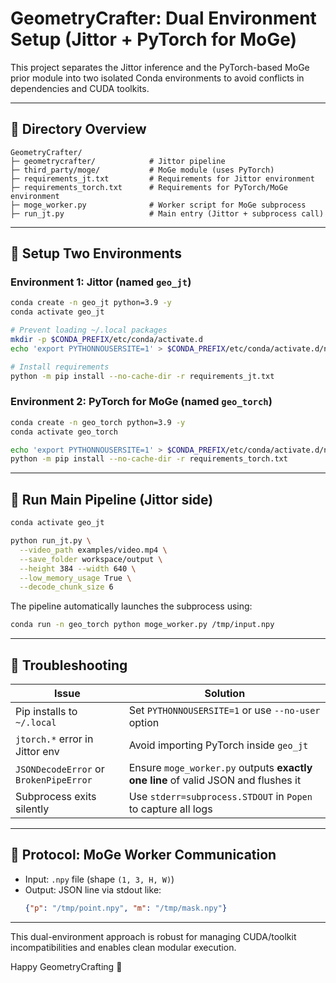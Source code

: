 # GeometryCrafter: Dual Environment Setup (Jittor + PyTorch for MoGe)

This project separates the Jittor inference and the PyTorch-based MoGe prior module into two isolated Conda environments to avoid conflicts in dependencies and CUDA toolkits.

---

## 📁 Directory Overview

```
GeometryCrafter/
├─ geometrycrafter/            # Jittor pipeline
├─ third_party/moge/           # MoGe module (uses PyTorch)
├─ requirements_jt.txt         # Requirements for Jittor environment
├─ requirements_torch.txt      # Requirements for PyTorch/MoGe environment
├─ moge_worker.py              # Worker script for MoGe subprocess
├─ run_jt.py                   # Main entry (Jittor + subprocess call)
```

---

## 🧪 Setup Two Environments

### Environment 1: Jittor (named `geo_jt`)

```bash
conda create -n geo_jt python=3.9 -y
conda activate geo_jt

# Prevent loading ~/.local packages
mkdir -p $CONDA_PREFIX/etc/conda/activate.d
echo 'export PYTHONNOUSERSITE=1' > $CONDA_PREFIX/etc/conda/activate.d/no_user_site.sh

# Install requirements
python -m pip install --no-cache-dir -r requirements_jt.txt
```

### Environment 2: PyTorch for MoGe (named `geo_torch`)

```bash
conda create -n geo_torch python=3.9 -y
conda activate geo_torch

echo 'export PYTHONNOUSERSITE=1' > $CONDA_PREFIX/etc/conda/activate.d/no_user_site.sh
python -m pip install --no-cache-dir -r requirements_torch.txt
```

---

## 🚀 Run Main Pipeline (Jittor side)

```bash
conda activate geo_jt

python run_jt.py \
  --video_path examples/video.mp4 \
  --save_folder workspace/output \
  --height 384 --width 640 \
  --low_memory_usage True \
  --decode_chunk_size 6
```

The pipeline automatically launches the subprocess using:

```bash
conda run -n geo_torch python moge_worker.py /tmp/input.npy
```

---

## 🧰 Troubleshooting

| Issue | Solution |
|-------|----------|
| Pip installs to `~/.local` | Set `PYTHONNOUSERSITE=1` or use `--no-user` option |
| `jtorch.*` error in Jittor env | Avoid importing PyTorch inside `geo_jt` |
| `JSONDecodeError` or `BrokenPipeError` | Ensure `moge_worker.py` outputs **exactly one line** of valid JSON and flushes it |
| Subprocess exits silently | Use `stderr=subprocess.STDOUT` in `Popen` to capture all logs |

---

## 📝 Protocol: MoGe Worker Communication

- Input: `.npy` file (shape `(1, 3, H, W)`)
- Output: JSON line via stdout like:
  ```json
  {"p": "/tmp/point.npy", "m": "/tmp/mask.npy"}
  ```

---

This dual-environment approach is robust for managing CUDA/toolkit incompatibilities and enables clean modular execution.

Happy GeometryCrafting 🎨
